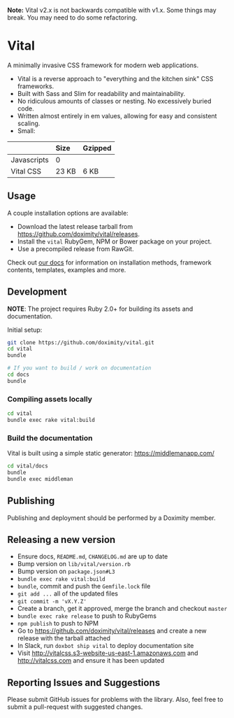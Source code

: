 **Note:** Vital v2.x is not backwards compatible with v1.x. Some things may break. You may need to do some refactoring.
# Vital

A minimally invasive CSS framework for modern web applications.

- Vital is a reverse approach to "everything and the kitchen sink" CSS frameworks.
- Built with Sass and Slim for readability and maintainability.
- No ridiculous amounts of classes or nesting. No excessively buried code.
- Written almost entirely in em values, allowing for easy and consistent scaling.
- Small:

|                | Size  | Gzipped |
|:---------------|:------|:--------|
| Javascripts    | 0     |         |
| Vital CSS      | 23 KB | 6 KB    |

## Usage

A couple installation options are available:

- Download the latest release tarball from https://github.com/doximity/vital/releases.
- Install the `vital` RubyGem, NPM or Bower package on your project.
- Use a precompiled release from RawGit.

Check out [our docs](http://vitalcss.com/get-started/) for information on installation methods, framework contents, templates, examples and more.

## Development

**NOTE**: The project requires Ruby 2.0+ for building its assets and documentation.

Initial setup:

```sh
git clone https://github.com/doximity/vital.git
cd vital
bundle

# If you want to build / work on documentation
cd docs
bundle
```

### Compiling assets locally

```sh
cd vital
bundle exec rake vital:build
```

### Build the documentation

Vital is built using a simple static generator: https://middlemanapp.com/

```sh
cd vital/docs
bundle
bundle exec middleman
```

## Publishing

Publishing and deployment should be performed by a Doximity member.

## Releasing a new version

- Ensure docs, `README.md`, `CHANGELOG.md` are up to date
- Bump version on `lib/vital/version.rb`
- Bump version on `package.json#L3`
- `bundle exec rake vital:build`
- `bundle`, commit and push the `Gemfile.lock` file
- `git add ...` all of the updated files
- `git commit -m 'vX.Y.Z'`
- Create a branch, get it approved, merge the branch and checkout `master`
- `bundle exec rake release` to push to RubyGems
- `npm publish` to push to NPM
- Go to https://github.com/doximity/vital/releases and create a new release with the tarball attached
- In Slack, run `doxbot ship vital` to deploy documentation site
- Visit http://vitalcss.s3-website-us-east-1.amazonaws.com and http://vitalcss.com and ensure it has been updated

## Reporting Issues and Suggestions

Please submit GitHub issues for problems with the library. Also, feel free to submit a pull-request with suggested changes.

